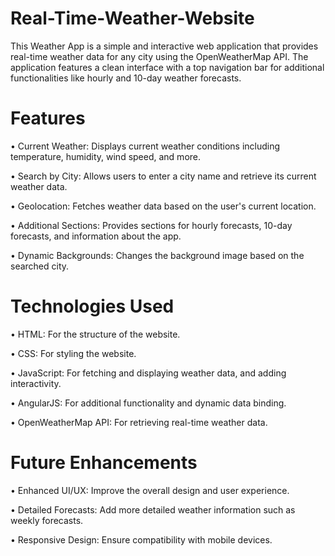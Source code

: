 # Real-Time-Weather-Website
This Weather App is a simple and interactive web application that provides real-time weather data for any city using the OpenWeatherMap API. The application features a clean interface with a top navigation bar for additional functionalities like hourly and 10-day weather forecasts.
# Features
• Current Weather: Displays current weather conditions including temperature, humidity, wind speed, and more.

• Search by City: Allows users to enter a city name and retrieve its current weather data.

• Geolocation: Fetches weather data based on the user's current location.

• Additional Sections: Provides sections for hourly forecasts, 10-day forecasts, and information about the app.

• Dynamic Backgrounds: Changes the background image based on the searched city.

# Technologies Used
• HTML: For the structure of the website.

• CSS: For styling the website.

• JavaScript: For fetching and displaying weather data, and adding interactivity.

• AngularJS: For additional functionality and dynamic data binding.

• OpenWeatherMap API: For retrieving real-time weather data.

# Future Enhancements
• Enhanced UI/UX: Improve the overall design and user experience.

• Detailed Forecasts: Add more detailed weather information such as weekly forecasts.

• Responsive Design: Ensure compatibility with mobile devices.
